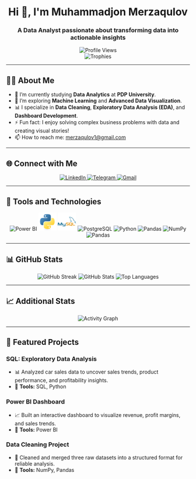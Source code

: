 <h1 align="center">Hi 👋, I'm Muhammadjon Merzaqulov</h1>
<h3 align="center">A Data Analyst passionate about transforming data into actionable insights</h3>

<div align="center">
  <img src="https://komarev.com/ghpvc/?username=muhammadjon-merzaqulov&label=Profile%20views&color=0e75b6&style=flat" alt="Profile Views" />
</div>

<div align="center">
  <img src="https://github-profile-trophy.vercel.app/?username=muhammadjon-merzaqulov&theme=darkhub&margin-w=15&margin-h=15" alt="Trophies" />
</div>

---

## 🧑‍💻 About Me

- 🔭 I’m currently studying **Data Analytics** at **PDP University**.
- 🌱 I’m exploring **Machine Learning** and **Advanced Data Visualization**.
- 📊 I specialize in **Data Cleaning**, **Exploratory Data Analysis (EDA)**, and **Dashboard Development**.
- ⚡ Fun fact: I enjoy solving complex business problems with data and creating visual stories!
- 📫 How to reach me: [merzaqulov1@gmail.com](mailto:merzaqulov1@gmail.com)

---

## 🌐 Connect with Me

<div align="center">
  <a href="https://linkedin.com/in/muhammadjon-merzaqulov-25150323b" target="_blank" rel="noopener noreferrer">
    <img src="https://img.shields.io/badge/-LinkedIn-0077B5?style=flat&logo=linkedin&logoColor=white" alt="LinkedIn" />
  </a>
  <a href="https://t.me/merzaqulov1" target="_blank" rel="noopener noreferrer">
    <img src="https://img.shields.io/badge/-Telegram-2CA5E0?style=flat&logo=telegram&logoColor=white" alt="Telegram" />
  </a>
  <a href="mailto:merzaqulov1@gmail.com" target="_blank" rel="noopener noreferrer">
    <img src="https://img.shields.io/badge/-Gmail-D14836?style=flat&logo=gmail&logoColor=white" alt="Gmail" />
  </a>
</div>

---

## 🚀 Tools and Technologies

<div align="center">
  <img src="https://upload.wikimedia.org/wikipedia/commons/c/cf/New_Power_BI_Logo.svg" alt="Power BI" width="50" height="50"/>
  <img src="https://raw.githubusercontent.com/devicons/devicon/master/icons/python/python-original.svg" alt="Python" width="50" height="50"/>
  <img src="https://raw.githubusercontent.com/devicons/devicon/master/icons/mysql/mysql-original-wordmark.svg" alt="SQL" width="50" height="50"/>
  <img src="https://www.vectorlogo.zone/logos/postgresql/postgresql-icon.svg" alt="PostgreSQL" width="50" height="50"/>
  <img src="https://encrypted-tbn0.gstatic.com/images?q=tbn:ANd9GcSxzhUSV2xoHXC6a9jqiKjpdGj97UkzOSBrtg&s" alt="Python" width="110" height="50"/>
  <img src="https://upload.wikimedia.org/wikipedia/commons/thumb/3/34/Microsoft_Office_Excel_%282019%E2%80%93present%29.svg/2203px-Microsoft_Office_Excel_%282019%E2%80%93present%29.svg.png" alt="Pandas" width="60" height="50"/>
  <img src="https://cdn.worldvectorlogo.com/logos/numpy-1.svg" alt="NumPy" width="50" height="50"/>
  <img src="https://encrypted-tbn0.gstatic.com/images?q=tbn:ANd9GcQ_aw7SzJUrkBCSBhzOnmm9sZWo_l5cvCdSLw&s" alt="Pandas" width="50" height="50"/>
  
  
</div>

---

## 📊 GitHub Stats

<div align="center">
  <!-- GitHub Streak -->
  <img src="https://github-readme-streak-stats.herokuapp.com/?user=merzaqulov&theme=dark" alt="GitHub Streak" />
 
  <!-- GitHub Stats -->
  <img src="https://github-readme-stats.vercel.app/api?username=merzaqulov&show_icons=true&locale=en&theme=dark" alt="GitHub Stats" />

  <!-- Top Languages -->
  <img src="https://github-readme-stats.vercel.app/api/top-langs?username=merzaqulov&show_icons=true&locale=en&layout=compact&theme=dark" alt="Top Languages" />
</div>

---

## 📈 Additional Stats

<div align="center">
  <!-- Contribution Graph (Dark Theme) -->
  <img src="https://github-readme-activity-graph.vercel.app/graph?username=muhammadjon-merzaqulov&theme=github-dark" alt="Activity Graph" />

  <!-- WakaTime Stats (requires WakaTime integration & correct username) -->
  <!-- Replace 'your_wakatime_username' with your actual WakaTime username if you have one -->
  <!-- <img src="https://github-readme-stats.vercel.app/api/wakatime?username=your_wakatime_username&theme=dark" alt="WakaTime Stats" /> -->
</div>

---

## 🌟 Featured Projects

### **SQL: Exploratory Data Analysis**
- 📊 Analyzed car sales data to uncover sales trends, product performance, and profitability insights.  
- 🔧 **Tools:** SQL, Python

### **Power BI Dashboard**
- 📈 Built an interactive dashboard to visualize revenue, profit margins, and sales trends.  
- 🔧 **Tools:** Power BI

### **Data Cleaning Project**
- 🧹 Cleaned and merged three raw datasets into a structured format for reliable analysis.  
- 🔧 **Tools:** NumPy, Pandas
